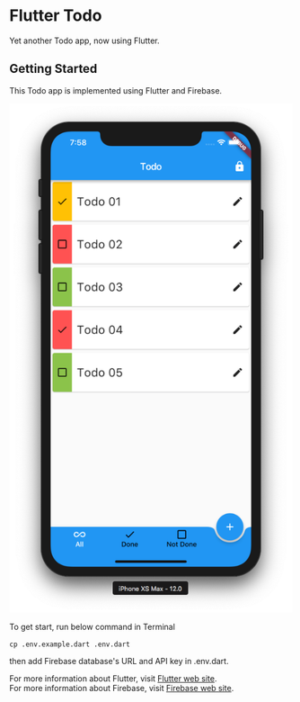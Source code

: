 # Flutter Todo

Yet another Todo app, now using Flutter.

## Getting Started

This Todo app is implemented using Flutter and Firebase.

![Todo](screenshot.png?raw=true)

To get start, run below command in Terminal

```
cp .env.example.dart .env.dart
```

then add Firebase database's URL and API key in .env.dart.

For more information about Flutter, visit [Flutter web site](https://flutter.io/).  
For more information about Firebase, visit [Firebase web site](https://firebase.google.com/).
